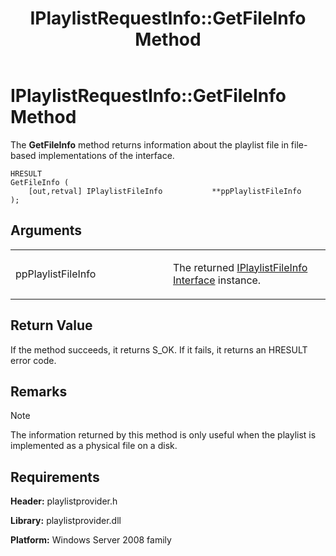 ﻿---
title: IPlaylistRequestInfo::GetFileInfo Method
TOCTitle: IPlaylistRequestInfo::GetFileInfo Method
ms:assetid: 4ea9459e-0727-454b-9287-06e087b47622
ms:mtpsurl: https://msdn.microsoft.com/en-us/library/Dd146270(v=VS.90)
ms:contentKeyID: 19132341
ms.date: 05/02/2012
mtps_version: v=VS.90
---

# IPlaylistRequestInfo::GetFileInfo Method

The **GetFileInfo** method returns information about the playlist file in file-based implementations of the interface.

    HRESULT
    GetFileInfo (
        [out,retval] IPlaylistFileInfo           **ppPlaylistFileInfo
    );

## Arguments

<table>
<colgroup>
<col style="width: 50%" />
<col style="width: 50%" />
</colgroup>
<tbody>
<tr class="odd">
<td><p>ppPlaylistFileInfo</p></td>
<td><p>The returned <a href="iplaylistfileinfo-interface.md">IPlaylistFileInfo Interface</a> instance.</p></td>
</tr>
</tbody>
</table>


## Return Value

If the method succeeds, it returns S\_OK. If it fails, it returns an HRESULT error code.

## Remarks


> [!NOTE]
> <P>The information returned by this method is only useful when the playlist is implemented as a physical file on a disk.</P>



## Requirements

**Header:** playlistprovider.h

**Library:** playlistprovider.dll

**Platform:** Windows Server 2008 family

